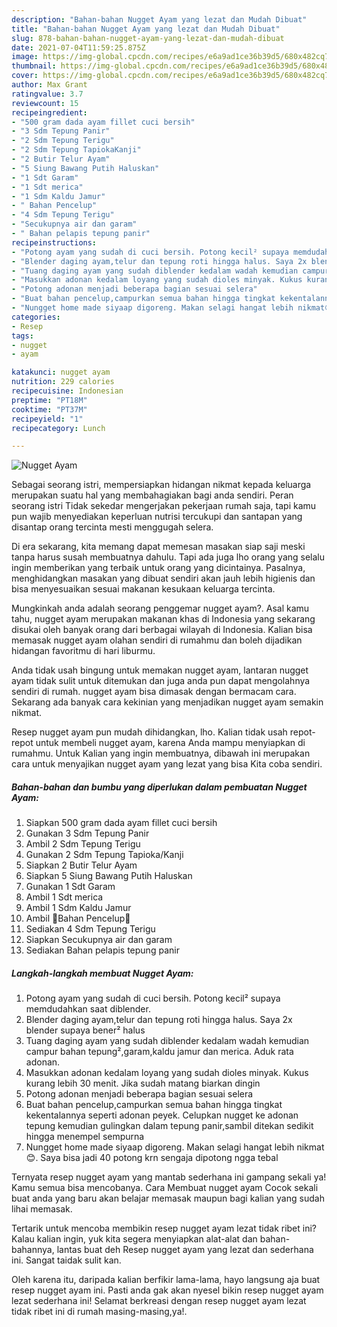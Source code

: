 ```yaml
---
description: "Bahan-bahan Nugget Ayam yang lezat dan Mudah Dibuat"
title: "Bahan-bahan Nugget Ayam yang lezat dan Mudah Dibuat"
slug: 878-bahan-bahan-nugget-ayam-yang-lezat-dan-mudah-dibuat
date: 2021-07-04T11:59:25.875Z
image: https://img-global.cpcdn.com/recipes/e6a9ad1ce36b39d5/680x482cq70/nugget-ayam-foto-resep-utama.jpg
thumbnail: https://img-global.cpcdn.com/recipes/e6a9ad1ce36b39d5/680x482cq70/nugget-ayam-foto-resep-utama.jpg
cover: https://img-global.cpcdn.com/recipes/e6a9ad1ce36b39d5/680x482cq70/nugget-ayam-foto-resep-utama.jpg
author: Max Grant
ratingvalue: 3.7
reviewcount: 15
recipeingredient:
- "500 gram dada ayam fillet cuci bersih"
- "3 Sdm Tepung Panir"
- "2 Sdm Tepung Terigu"
- "2 Sdm Tepung TapiokaKanji"
- "2 Butir Telur Ayam"
- "5 Siung Bawang Putih Haluskan"
- "1 Sdt Garam"
- "1 Sdt merica"
- "1 Sdm Kaldu Jamur"
- " Bahan Pencelup"
- "4 Sdm Tepung Terigu"
- "Secukupnya air dan garam"
- " Bahan pelapis tepung panir"
recipeinstructions:
- "Potong ayam yang sudah di cuci bersih. Potong kecil² supaya memdudahkan saat diblender."
- "Blender daging ayam,telur dan tepung roti hingga halus. Saya 2x blender supaya bener² halus"
- "Tuang daging ayam yang sudah diblender kedalam wadah kemudian campur bahan tepung²,garam,kaldu jamur dan merica. Aduk rata adonan."
- "Masukkan adonan kedalam loyang yang sudah dioles minyak. Kukus kurang lebih 30 menit. Jika sudah matang biarkan dingin"
- "Potong adonan menjadi beberapa bagian sesuai selera"
- "Buat bahan pencelup,campurkan semua bahan hingga tingkat kekentalannya seperti adonan peyek. Celupkan nugget ke adonan tepung kemudian gulingkan dalam tepung panir,sambil ditekan sedikit hingga menempel sempurna"
- "Nungget home made siyaap digoreng. Makan selagi hangat lebih nikmat😊. Saya bisa jadi 40 potong krn sengaja dipotong ngga tebal"
categories:
- Resep
tags:
- nugget
- ayam

katakunci: nugget ayam 
nutrition: 229 calories
recipecuisine: Indonesian
preptime: "PT18M"
cooktime: "PT37M"
recipeyield: "1"
recipecategory: Lunch

---
```



![Nugget Ayam](https://img-global.cpcdn.com/recipes/e6a9ad1ce36b39d5/680x482cq70/nugget-ayam-foto-resep-utama.jpg)

Sebagai seorang istri, mempersiapkan hidangan nikmat kepada keluarga merupakan suatu hal yang membahagiakan bagi anda sendiri. Peran seorang istri Tidak sekedar mengerjakan pekerjaan rumah saja, tapi kamu pun wajib menyediakan keperluan nutrisi tercukupi dan santapan yang disantap orang tercinta mesti menggugah selera.

Di era  sekarang, kita memang dapat memesan masakan siap saji meski tanpa harus susah membuatnya dahulu. Tapi ada juga lho orang yang selalu ingin memberikan yang terbaik untuk orang yang dicintainya. Pasalnya, menghidangkan masakan yang dibuat sendiri akan jauh lebih higienis dan bisa menyesuaikan sesuai makanan kesukaan keluarga tercinta. 



Mungkinkah anda adalah seorang penggemar nugget ayam?. Asal kamu tahu, nugget ayam merupakan makanan khas di Indonesia yang sekarang disukai oleh banyak orang dari berbagai wilayah di Indonesia. Kalian bisa memasak nugget ayam olahan sendiri di rumahmu dan boleh dijadikan hidangan favoritmu di hari liburmu.

Anda tidak usah bingung untuk memakan nugget ayam, lantaran nugget ayam tidak sulit untuk ditemukan dan juga anda pun dapat mengolahnya sendiri di rumah. nugget ayam bisa dimasak dengan bermacam cara. Sekarang ada banyak cara kekinian yang menjadikan nugget ayam semakin nikmat.

Resep nugget ayam pun mudah dihidangkan, lho. Kalian tidak usah repot-repot untuk membeli nugget ayam, karena Anda mampu menyiapkan di rumahmu. Untuk Kalian yang ingin membuatnya, dibawah ini merupakan cara untuk menyajikan nugget ayam yang lezat yang bisa Kita coba sendiri.

<!--inarticleads1-->

##### Bahan-bahan dan bumbu yang diperlukan dalam pembuatan Nugget Ayam:

1. Siapkan 500 gram dada ayam fillet cuci bersih
1. Gunakan 3 Sdm Tepung Panir
1. Ambil 2 Sdm Tepung Terigu
1. Gunakan 2 Sdm Tepung Tapioka/Kanji
1. Siapkan 2 Butir Telur Ayam
1. Siapkan 5 Siung Bawang Putih Haluskan
1. Gunakan 1 Sdt Garam
1. Ambil 1 Sdt merica
1. Ambil 1 Sdm Kaldu Jamur
1. Ambil  🍄Bahan Pencelup🍄
1. Sediakan 4 Sdm Tepung Terigu
1. Siapkan Secukupnya air dan garam
1. Sediakan  Bahan pelapis tepung panir




<!--inarticleads2-->

##### Langkah-langkah membuat Nugget Ayam:

1. Potong ayam yang sudah di cuci bersih. Potong kecil² supaya memdudahkan saat diblender.
1. Blender daging ayam,telur dan tepung roti hingga halus. Saya 2x blender supaya bener² halus
1. Tuang daging ayam yang sudah diblender kedalam wadah kemudian campur bahan tepung²,garam,kaldu jamur dan merica. Aduk rata adonan.
1. Masukkan adonan kedalam loyang yang sudah dioles minyak. Kukus kurang lebih 30 menit. Jika sudah matang biarkan dingin
1. Potong adonan menjadi beberapa bagian sesuai selera
1. Buat bahan pencelup,campurkan semua bahan hingga tingkat kekentalannya seperti adonan peyek. Celupkan nugget ke adonan tepung kemudian gulingkan dalam tepung panir,sambil ditekan sedikit hingga menempel sempurna
1. Nungget home made siyaap digoreng. Makan selagi hangat lebih nikmat😊. Saya bisa jadi 40 potong krn sengaja dipotong ngga tebal




Ternyata resep nugget ayam yang mantab sederhana ini gampang sekali ya! Kamu semua bisa mencobanya. Cara Membuat nugget ayam Cocok sekali buat anda yang baru akan belajar memasak maupun bagi kalian yang sudah lihai memasak.

Tertarik untuk mencoba membikin resep nugget ayam lezat tidak ribet ini? Kalau kalian ingin, yuk kita segera menyiapkan alat-alat dan bahan-bahannya, lantas buat deh Resep nugget ayam yang lezat dan sederhana ini. Sangat taidak sulit kan. 

Oleh karena itu, daripada kalian berfikir lama-lama, hayo langsung aja buat resep nugget ayam ini. Pasti anda gak akan nyesel bikin resep nugget ayam lezat sederhana ini! Selamat berkreasi dengan resep nugget ayam lezat tidak ribet ini di rumah masing-masing,ya!.

